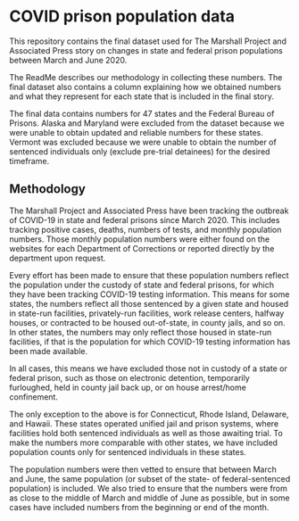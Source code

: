 # COVID prison population data
This repository contains the final dataset used for The Marshall Project and Associated Press story on changes in state and federal prison populations between March and June 2020.

The ReadMe describes our methodology in collecting these numbers. The final dataset also contains a column explaining how we obtained numbers and what they represent for each state that is included in the final story.

The final data contains numbers for 47 states and the Federal Bureau of Prisons. Alaska and Maryland were excluded from the dataset because we were unable to obtain updated and reliable numbers for these states. Vermont was excluded because we were unable to obtain the number of sentenced individuals only (exclude pre-trial detainees) for the desired timeframe.

## Methodology
The Marshall Project and Associated Press have been tracking the outbreak of COVID-19 in state and federal prisons since March 2020. This includes tracking positive cases, deaths, numbers of tests, and monthly population numbers. Those monthly population numbers were either found on the websites for each Department of Corrections or reported directly by the department upon request.

Every effort has been made to ensure that these population numbers reflect the population under the custody of state and federal prisons, for which they have been tracking COVID-19 testing information. This means for some states, the numbers reflect all those sentenced by a given state and housed in state-run facilities, privately-run facilities, work release centers, halfway houses, or contracted to be housed out-of-state, in county jails, and so on. In other states, the numbers may only reflect those housed in state-run facilities, if that is the population for which COVID-19 testing information has been made available. 

In all cases, this means we have excluded those not in custody of a state or federal prison, such as those on electronic detention, temporarily furloughed, held in county jail back up, or on house arrest/home confinement. 

The only exception to the above is for Connecticut, Rhode Island, Delaware, and Hawaii. These states operated unified jail and prison systems, where facilities hold both sentenced individuals as well as those awaiting trial. To make the numbers more comparable with other states, we have included population counts only for sentenced individuals in these states. 

The population numbers were then vetted to ensure that between March and June, the same population (or subset of the state- of federal-sentenced population) is  included. We also tried to ensure that the numbers were from as close to the middle of March and middle of June as possible, but in some cases have included numbers from the beginning or end of the month. 
